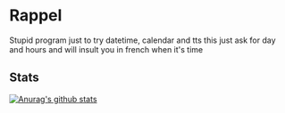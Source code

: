# Rappel
Stupid program just to try datetime, calendar and tts
this just ask for day and hours and will insult you in french when it's time

## Stats
[![Anurag's github stats](https://github-readme-stats.vercel.app/api?username=NotBlue-Dev&show_icons=true&theme=onedark)](https://github.com/anuraghazra/github-readme-stats)
